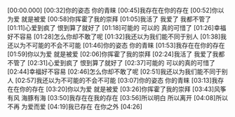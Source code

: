 [00:00.000]
[00:32]你的姿态 你的青睐
[00:45]我存在在你的存在
[00:52]你以为爱 就是被爱
[00:58]你挥霍了我的崇拜
[01:05]我活了 我爱了 我都不管了
[01:11]心爱到疯了 恨到算了就好了
[01:18]可能的 可以的 真的可惜了
[01:26]幸福好不容易
[01:28]怎么你却不敢了呢
[01:32]我还以为我们能不同于别人
[01:38]我还以为不可能的不会不可能
[01:46]你的姿态 你的青睐
[01:53]我存在在你的存在
[01:59]你以为爱 就是被爱
[02:06]你挥霍了我的崇拜
[02:24]我活了 我爱了我都不管了
[02:31]心爱到疯了 恨到算了就好了
[02:37]可能的 可以的真的可惜了
[02:44]幸福好不容易
[02:46]怎么你却不敢了呢
[02:51]我还以为我们能不同于别人
[02:57]我还以为不可能的不会不可能
[03:07]你的姿态 你的青睐
[03:13]我存在在你的存在
[03:20]你以为爱 就是被爱
[03:26]你挥霍了我的崇拜
[03:43]风筝有风 海豚有海
[03:50]我存在在我的存在
[03:56]所以明白 所以离开
[04:08]所以不再 为爱而爱
[04:19]我已存在 在你之外
[04:26]